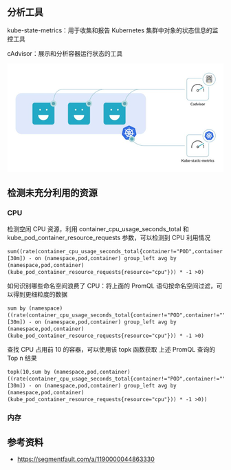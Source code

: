 ## 分析工具

kube-state-metrics：用于收集和报告 Kubernetes 集群中对象的状态信息的监控工具

cAdvisor：展示和分析容器运行状态的工具

![img](./.assets/合理容量规划/2329893129-663ad5a275d70_fix732.jpeg)

## 检测未充分利用的资源

### CPU

检测空闲 CPU 资源，利用 container_cpu_usage_seconds_total 和 kube_pod_container_resource_requests 参数，可以检测到 CPU 利用情况

```
sum((rate(container_cpu_usage_seconds_total{container!="POD",container!=""}[30m]) - on (namespace,pod,container) group_left avg by (namespace,pod,container)(kube_pod_container_resource_requests{resource="cpu"})) * -1 >0)
```

如何识别哪些命名空间浪费了 CPU：将上面的 PromQL 语句按命名空间过滤，可以得到更细粒度的数据

```
sum by (namespace)((rate(container_cpu_usage_seconds_total{container!="POD",container!=""}[30m]) - on (namespace,pod,container) group_left avg by (namespace,pod,container)(kube_pod_container_resource_requests{resource="cpu"})) * -1 >0)
```

查找 CPU 占用前 10 的容器，可以使用该 topk 函数获取 上述 PromQL 查询的 Top n 结果

```
topk(10,sum by (namespace,pod,container)((rate(container_cpu_usage_seconds_total{container!="POD",container!=""}[30m]) - on (namespace,pod,container) group_left avg by (namespace,pod,container)(kube_pod_container_resource_requests{resource="cpu"})) * -1 >0))
```

### 内存

## 参考资料

- <https://segmentfault.com/a/1190000044863330>